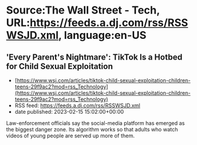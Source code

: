 # Source:The Wall Street - Tech, URL:https://feeds.a.dj.com/rss/RSSWSJD.xml, language:en-US

## 'Every Parent's Nightmare': TikTok Is a Hotbed for Child Sexual Exploitation
 - [https://www.wsj.com/articles/tiktok-child-sexual-exploitation-children-teens-29f9ac2?mod=rss_Technology](https://www.wsj.com/articles/tiktok-child-sexual-exploitation-children-teens-29f9ac2?mod=rss_Technology)
 - RSS feed: https://feeds.a.dj.com/rss/RSSWSJD.xml
 - date published: 2023-02-15 15:02:00+00:00

Law-enforcement officials say the social-media platform has emerged as the biggest danger zone. Its algorithm works so that adults who watch videos of young people are served up more of them.

